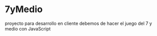 # 7yMedio
proyecto para desarrollo en cliente
debemos de hacer el juego del 7 y medio con JavaScript

